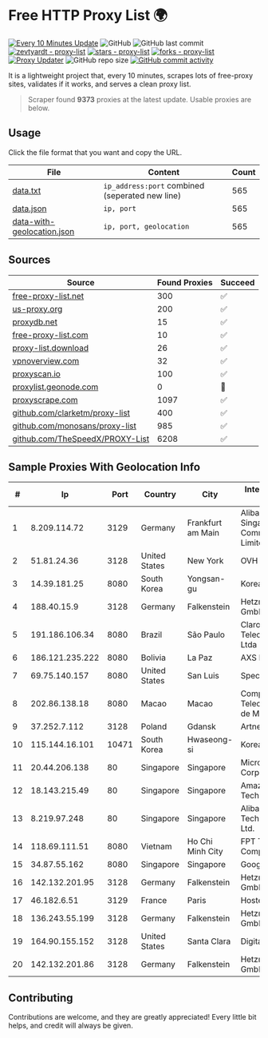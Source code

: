 
# Free HTTP Proxy List 🌍

[![Every 10 Minutes Update](https://github.com/mertguvencli/http-proxy-list/actions/workflows/main.yml/badge.svg?branch=main)](https://github.com/mertguvencli/http-proxy-list/actions/workflows/main.yml)
![GitHub](https://img.shields.io/github/license/mertguvencli/http-proxy-list)
![GitHub last commit](https://img.shields.io/github/last-commit/mertguvencli/http-proxy-list)
[![zevtyardt - proxy-list](https://img.shields.io/static/v1?label=zevtyardt&message=proxy-list&color=blue&logo=github)](https://github.com/zevtyardt/proxy-list "Go to GitHub repo")
[![stars - proxy-list](https://img.shields.io/github/stars/zevtyardt/proxy-list?style=social)](https://github.com/zevtyardt/proxy-list)
[![forks - proxy-list](https://img.shields.io/github/forks/zevtyardt/proxy-list?style=social)](https://github.com/zevtyardt/proxy-list)
[![Proxy Updater](https://github.com/zevtyardt/proxy-list/workflows/Proxy%20Updater/badge.svg)](https://github.com/zevtyardt/proxy-list/actions?query=workflow:"Proxy+Updater")
![GitHub repo size](https://img.shields.io/github/repo-size/zevtyardt/proxy-list)
[![GitHub commit activity](https://img.shields.io/github/commit-activity/m/zevtyardt/proxy-list?logo=commits)](https://github.com/zevtyardt/proxy-list/commits/main)

It is a lightweight project that, every 10 minutes, scrapes lots of free-proxy sites, validates if it works, and serves a clean proxy list.

> Scraper found **9373** proxies at the latest update. Usable proxies are below.

## Usage

Click the file format that you want and copy the URL.

|File|Content|Count|
|----|-------|-----|
|[data.txt](https://raw.githubusercontent.com/mertguvencli/http-proxy-list/main/proxy-list/data.txt)|`ip_address:port` combined (seperated new line)|565|
|[data.json](https://raw.githubusercontent.com/mertguvencli/http-proxy-list/main/proxy-list/data.json)|`ip, port`|565|
|[data-with-geolocation.json](https://raw.githubusercontent.com/mertguvencli/http-proxy-list/main/proxy-list/data-with-geolocation.json)|`ip, port, geolocation`|565|

## Sources

|Source|Found Proxies|Succeed|
|------|-------------|-------|
|[free-proxy-list.net](https://free-proxy-list.net)|300|✅|
|[us-proxy.org](https://www.us-proxy.org)|200|✅|
|[proxydb.net](http://proxydb.net)|15|✅|
|[free-proxy-list.com](https://free-proxy-list.com/?page=&port=&type%5B%5D=http&type%5B%5D=https&up_time=0&search=Search)|10|✅|
|[proxy-list.download](https://www.proxy-list.download/HTTP)|26|✅|
|[vpnoverview.com](https://vpnoverview.com/privacy/anonymous-browsing/free-proxy-servers)|32|✅|
|[proxyscan.io](https://www.proxyscan.io)|100|✅|
|[proxylist.geonode.com](https://proxylist.geonode.com/api/proxy-list?limit=300&page=1&sort_by=lastChecked&sort_type=desc&protocols=http,https)|0|🚫|
|[proxyscrape.com](https://api.proxyscrape.com/v2/?request=displayproxies&protocol=http&timeout=10000&country=all&ssl=all&anonymity=all)|1097|✅|
|[github.com/clarketm/proxy-list](https://raw.githubusercontent.com/clarketm/proxy-list/master/proxy-list-raw.txt)|400|✅|
|[github.com/monosans/proxy-list](https://raw.githubusercontent.com/monosans/proxy-list/main/proxies/http.txt)|985|✅|
|[github.com/TheSpeedX/PROXY-List](https://raw.githubusercontent.com/TheSpeedX/PROXY-List/master/http.txt)|6208|✅|


## Sample Proxies With Geolocation Info

|#|Ip|Port|Country|City|Internet Service Provider|
|-|--|----|-------|----|-------------------------|
|1|8.209.114.72|3129|Germany|Frankfurt am Main|Alibaba.com Singapore E-Commerce Private Limited|
|2|51.81.24.36|3128|United States|New York|OVH US LLC|
|3|14.39.181.25|8080|South Korea|Yongsan-gu|Korea Telecom|
|4|188.40.15.9|3128|Germany|Falkenstein|Hetzner Online GmbH|
|5|191.186.106.34|8080|Brazil|São Paulo|Claro NXT Telecomunicacoes Ltda|
|6|186.121.235.222|8080|Bolivia|La Paz|AXS Bolivia S. A.|
|7|69.75.140.157|8080|United States|San Luis|Spectrum|
|8|202.86.138.18|8080|Macao|Macao|Companhia de Telecomunicacoes de Macau|
|9|37.252.7.112|3128|Poland|Gdansk|Artnet Sp. z o.o.|
|10|115.144.16.101|10471|South Korea|Hwaseong-si|Korea Telecom|
|11|20.44.206.138|80|Singapore|Singapore|Microsoft Corporation|
|12|18.143.215.49|80|Singapore|Singapore|Amazon Technologies Inc.|
|13|8.219.97.248|80|Singapore|Singapore|Alibaba (US) Technology Co., Ltd.|
|14|118.69.111.51|8080|Vietnam|Ho Chi Minh City|FPT Telecom Company|
|15|34.87.55.162|8080|Singapore|Singapore|Google LLC|
|16|142.132.201.95|3128|Germany|Falkenstein|Hetzner Online GmbH|
|17|46.182.6.51|3129|France|Paris|Hosteur SAS|
|18|136.243.55.199|3128|Germany|Falkenstein|Hetzner Online GmbH|
|19|164.90.155.152|3128|United States|Santa Clara|DigitalOcean, LLC|
|20|142.132.201.86|3128|Germany|Falkenstein|Hetzner Online GmbH|



## Contributing

Contributions are welcome, and they are greatly appreciated! Every
little bit helps, and credit will always be given.

